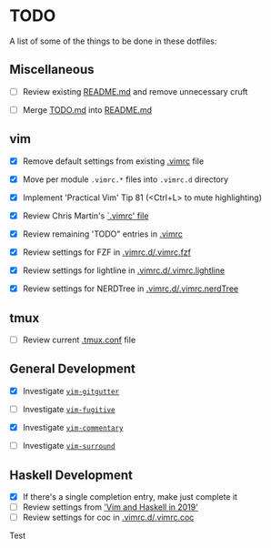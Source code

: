 # TODO

A list of some of the things to be done in these dotfiles:

## Miscellaneous

- [ ] Review existing [README.md](README.md) and remove unnecessary cruft
- [ ] Merge [TODO.md](TODO.md) into [README.md](README.md)


## vim

- [x] Remove default settings from existing [.vimrc](.vimrc) file
- [x] Move per module `.vimrc.*` files into `.vimrc.d` directory
- [x] Implement 'Practical Vim' Tip 81 (<Ctrl+L> to mute highlighting)
- [x] Review Chris Martin's [`.vimrc'
file](https://github.com/chris-martin/home/blob/master/.vimrc)
- [x] Review remaining 'TODO" entries in [.vimrc](.vimrc)
- [x] Review settings for FZF in [.vimrc.d/.vimrc.fzf](.vimrc.d/.vimrc.fzf)
- [x] Review settings for lightline in [.vimrc.d/.vimrc.lightline](.vimrc.d/.vimrc.lightline)
- [x] Review settings for NERDTree in [.vimrc.d/.vimrc.nerdTree](.vimrc.d/.vimrc.nerdtree)


## tmux

- [ ] Review current [.tmux.conf](.tmux.conf) file


## General Development

- [x] Investigate [`vim-gitgutter`](https://github.com/airblade/vim-gitgutter.git)
- [ ] Investigate [`vim-fugitive`](https://github.com/tpope/vim-fugitive)
- [x] Investigate [`vim-commentary`](https://github.com/tpope/vim-commentary)
- [ ] Investigate [`vim-surround`](https://github.com/tpope/vim-surround)


## Haskell Development

- [x] If there's a single completion entry, make <CR> just complete it
- [ ] Review settings from ['Vim and Haskell in
2019'](http://marco-lopes.com/articles/Vim-and-Haskell-in-2019/)
- [ ] Review settings for coc in [.vimrc.d/.vimrc.coc](.vimrc.d/.vimrc.coc)

Test